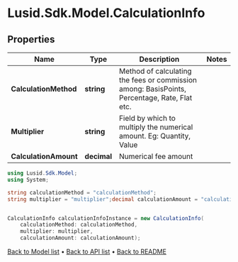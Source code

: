 # Lusid.Sdk.Model.CalculationInfo

## Properties

Name | Type | Description | Notes
------------ | ------------- | ------------- | -------------
**CalculationMethod** | **string** | Method of calculating the fees or commission among: BasisPoints, Percentage, Rate, Flat etc. | 
**Multiplier** | **string** | Field by which to multiply the numerical amount. Eg: Quantity, Value | 
**CalculationAmount** | **decimal** | Numerical fee amount | 

```csharp
using Lusid.Sdk.Model;
using System;

string calculationMethod = "calculationMethod";
string multiplier = "multiplier";decimal calculationAmount = "calculationAmount";


CalculationInfo calculationInfoInstance = new CalculationInfo(
    calculationMethod: calculationMethod,
    multiplier: multiplier,
    calculationAmount: calculationAmount);
```

[Back to Model list](../README.md#documentation-for-models) &#8226; [Back to API list](../README.md#documentation-for-api-endpoints) &#8226; [Back to README](../README.md)
